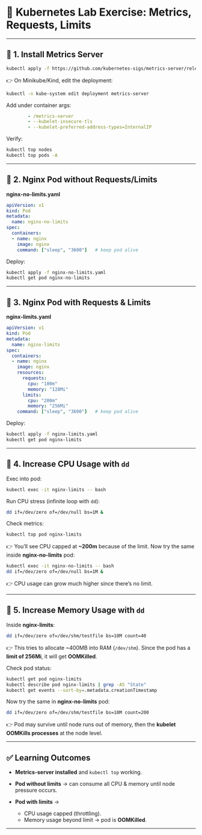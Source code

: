 
# 🧪 Kubernetes Lab Exercise: Metrics, Requests, Limits 

---

## 🔹 1. Install Metrics Server

```bash
kubectl apply -f https://github.com/kubernetes-sigs/metrics-server/releases/latest/download/components.yaml
```

👉 On Minikube/Kind, edit the deployment:

```bash
kubectl -n kube-system edit deployment metrics-server
```

Add under container args:

```yaml
        - /metrics-server
        - --kubelet-insecure-tls
        - --kubelet-preferred-address-types=InternalIP
```

Verify:

```bash
kubectl top nodes
kubectl top pods -A
```

---

## 🔹 2. Nginx Pod **without** Requests/Limits

**nginx-no-limits.yaml**

```yaml
apiVersion: v1
kind: Pod
metadata:
  name: nginx-no-limits
spec:
  containers:
  - name: nginx
    image: nginx
    command: ["sleep", "3600"]   # keep pod alive
```

Deploy:

```bash
kubectl apply -f nginx-no-limits.yaml
kubectl get pod nginx-no-limits
```

---

## 🔹 3. Nginx Pod **with** Requests & Limits

**nginx-limits.yaml**

```yaml
apiVersion: v1
kind: Pod
metadata:
  name: nginx-limits
spec:
  containers:
  - name: nginx
    image: nginx
    resources:
      requests:
        cpu: "100m"
        memory: "128Mi"
      limits:
        cpu: "200m"
        memory: "256Mi"
    command: ["sleep", "3600"]   # keep pod alive
```

Deploy:

```bash
kubectl apply -f nginx-limits.yaml
kubectl get pod nginx-limits
```

---

## 🔹 4. Increase CPU Usage with `dd`

Exec into pod:

```bash
kubectl exec -it nginx-limits -- bash
```

Run CPU stress (infinite loop with `dd`):

```bash
dd if=/dev/zero of=/dev/null bs=1M &
```

Check metrics:

```bash
kubectl top pod nginx-limits
```

👉 You’ll see CPU capped at **~200m** because of the limit.
Now try the same inside **nginx-no-limits** pod:

```bash
kubectl exec -it nginx-no-limits -- bash
dd if=/dev/zero of=/dev/null bs=1M &
```

👉 CPU usage can grow much higher since there’s no limit.

---

## 🔹 5. Increase Memory Usage with `dd`

Inside **nginx-limits**:

```bash
dd if=/dev/zero of=/dev/shm/testfile bs=10M count=40
```

👉 This tries to allocate ~400MB into RAM (`/dev/shm`).
Since the pod has a **limit of 256Mi**, it will get **OOMKilled**.

Check pod status:

```bash
kubectl get pod nginx-limits
kubectl describe pod nginx-limits | grep -A5 "State"
kubectl get events --sort-by=.metadata.creationTimestamp
```

Now try the same in **nginx-no-limits** pod:

```bash
dd if=/dev/zero of=/dev/shm/testfile bs=10M count=200
```

👉 Pod may survive until node runs out of memory, then the **kubelet OOMKills processes** at the node level.

---

## ✅ Learning Outcomes

* **Metrics-server installed** and `kubectl top` working.
* **Pod without limits** → can consume all CPU & memory until node pressure occurs.
* **Pod with limits** →

  * CPU usage capped (throttling).
  * Memory usage beyond limit → pod is **OOMKilled**.

---
